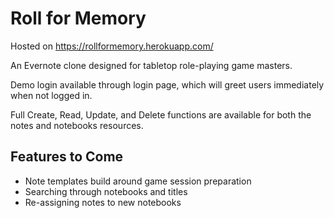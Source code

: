 # Roll for Memory
Hosted on https://rollformemory.herokuapp.com/

An Evernote clone designed for tabletop role-playing game masters.

Demo login available through login page, which will greet users immediately when not logged in.

Full Create, Read, Update, and Delete functions are available for both the notes and notebooks resources.

## Features to Come

* Note templates build around game session preparation
* Searching through notebooks and titles
* Re-assigning notes to new notebooks
